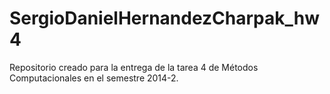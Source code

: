 SergioDanielHernandezCharpak_hw4
================================

Repositorio creado para la entrega de la tarea 4 de Métodos Computacionales en el semestre 2014-2.
